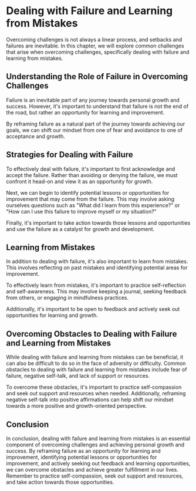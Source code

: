 Dealing with Failure and Learning from Mistakes
=================================================================================================================

Overcoming challenges is not always a linear process, and setbacks and failures are inevitable. In this chapter, we will explore common challenges that arise when overcoming challenges, specifically dealing with failure and learning from mistakes.

Understanding the Role of Failure in Overcoming Challenges
----------------------------------------------------------

Failure is an inevitable part of any journey towards personal growth and success. However, it's important to understand that failure is not the end of the road, but rather an opportunity for learning and improvement.

By reframing failure as a natural part of the journey towards achieving our goals, we can shift our mindset from one of fear and avoidance to one of acceptance and growth.

Strategies for Dealing with Failure
-----------------------------------

To effectively deal with failure, it's important to first acknowledge and accept the failure. Rather than avoiding or denying the failure, we must confront it head-on and view it as an opportunity for growth.

Next, we can begin to identify potential lessons or opportunities for improvement that may come from the failure. This may involve asking ourselves questions such as "What did I learn from this experience?" or "How can I use this failure to improve myself or my situation?"

Finally, it's important to take action towards those lessons and opportunities and use the failure as a catalyst for growth and development.

Learning from Mistakes
----------------------

In addition to dealing with failure, it's also important to learn from mistakes. This involves reflecting on past mistakes and identifying potential areas for improvement.

To effectively learn from mistakes, it's important to practice self-reflection and self-awareness. This may involve keeping a journal, seeking feedback from others, or engaging in mindfulness practices.

Additionally, it's important to be open to feedback and actively seek out opportunities for learning and growth.

Overcoming Obstacles to Dealing with Failure and Learning from Mistakes
-----------------------------------------------------------------------

While dealing with failure and learning from mistakes can be beneficial, it can also be difficult to do so in the face of adversity or difficulty. Common obstacles to dealing with failure and learning from mistakes include fear of failure, negative self-talk, and lack of support or resources.

To overcome these obstacles, it's important to practice self-compassion and seek out support and resources when needed. Additionally, reframing negative self-talk into positive affirmations can help shift our mindset towards a more positive and growth-oriented perspective.

Conclusion
----------

In conclusion, dealing with failure and learning from mistakes is an essential component of overcoming challenges and achieving personal growth and success. By reframing failure as an opportunity for learning and improvement, identifying potential lessons or opportunities for improvement, and actively seeking out feedback and learning opportunities, we can overcome obstacles and achieve greater fulfillment in our lives. Remember to practice self-compassion, seek out support and resources, and take action towards those opportunities.
